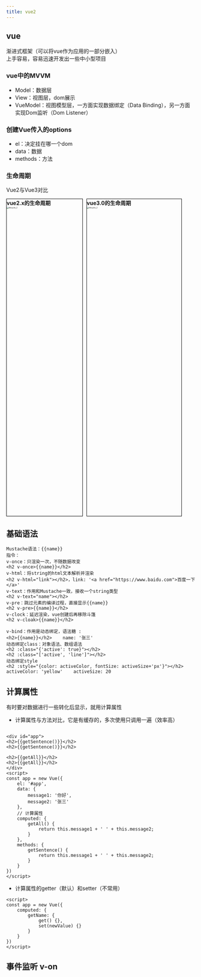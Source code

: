 ```yaml
---
title: vue2
---
```


## vue

渐进式框架（可以将vue作为应用的一部分嵌入）   
上手容易，容易迅速开发出一些中小型项目

### vue中的MVVM

* Model：数据层
* View：视图层，dom展示
* VueModel：视图模型层，一方面实现数据绑定（Data Binding），另一方面实现Dom监听（Dom Listener）

### 创建Vue传入的options

* el：决定挂在哪一个dom
* data：数据
* methods：方法

### 生命周期

Vue2与Vue3对比

<div style="display: flex">
<div style="width: 40%;border:1px solid black">
<strong>vue2.x的生命周期</strong>   
<img src="https://cn.vuejs.org/images/lifecycle.png" alt="lifecycle_2" style="zoom:33%;width:1200px" />
</div>

<div style="width: 50%;border:1px solid black;margin-left: 10px">
<strong>vue3.0的生命周期</strong>   
<img src="https://v3.cn.vuejs.org/images/lifecycle.svg" alt="lifecycle_2" style="zoom:33%;width:2500px" />
</div>
</div>

## 基础语法

```vue
Mustache语法：{{name}}
指令：
v-once：只渲染一次，不随数据改变
<h2 v-once>{{name}}</h2>
v-html：将string的html文本解析并渲染
<h2 v-html="link"></h2>，link: '<a href="https://www.baidu.com">百度一下</a>'
v-text：作用和Mustache一致，接收一个string类型
<h2 v-text="name"></h2>
v-pre：跳过元素的编译过程，直接显示{{name}}
<h2 v-pre>{{name}}</h2>
v-clock：延迟渲染，vue创建后再移除斗篷
<h2 v-cloak>{{name}}</h2>
```

```vue
v-bind：作用是动态绑定，语法糖 :
<h2>{{name}}</h2>    name: '张三'
动态绑定class：对象语法、数组语法
<h2 :class="{'active': true}"></h2>
<h2 :class="['active', 'line']"></h2>
动态绑定style
<h2 :style="{color: activeColor, fontSize: activeSize+'px'}"></h2>
activeColor: 'yellow'    activeSize: 20
```

## 计算属性
有时要对数据进行一些转化后显示，就用计算属性

* 计算属性与方法对比，它是有缓存的，多次使用只调用一遍（效率高）
```vue

<div id="app">
<h2>{{getSentence()}}</h2>
<h2>{{getSentence()}}</h2>

<h2>{{getAll}}</h2>
<h2>{{getAll}}</h2>
</div>
<script>
const app = new Vue({
    el: '#app',
    data: {
        message1: '你好',
        message2: '张三'
    },
    // 计算属性
    computed: {
        getAll() {
            return this.message1 + ' ' + this.message2;
        }
    },
    methods: {
        getSentence() {
            return this.message1 + ' ' + this.message2;
        }
    }
})
</script>
```

* 计算属性的getter（默认）和setter（不常用）
```vue
<script>
const app = new Vue({
    computed: {
        getName: {
            get() {},
            set(newValue) {}
        }
    }
})
</script>
```

## 事件监听 v-on




